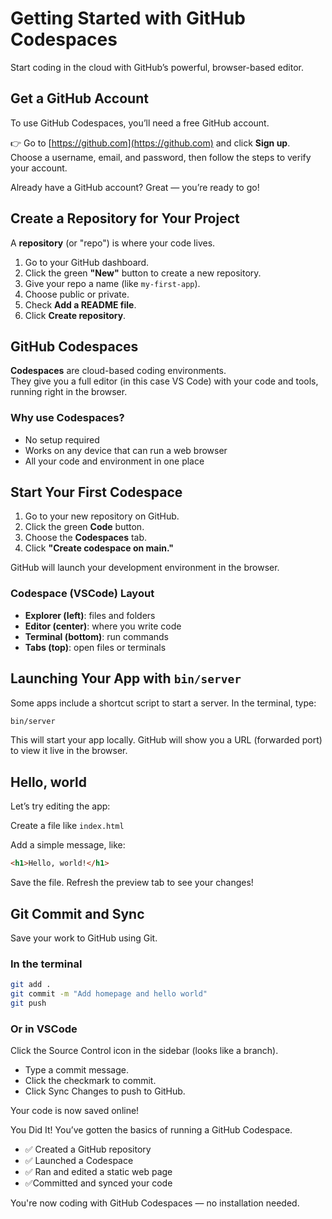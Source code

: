 # Getting Started with GitHub Codespaces

Start coding in the cloud with GitHub’s powerful, browser-based editor.

<!-- TODO: link to github lesson -->
## Get a GitHub Account

To use GitHub Codespaces, you’ll need a free GitHub account.

👉 Go to [https://github.com](https://github.com) and click **Sign up**.  
Choose a username, email, and password, then follow the steps to verify your account.

Already have a GitHub account? Great — you’re ready to go!

## Create a Repository for Your Project

A **repository** (or "repo") is where your code lives.

<!-- TODO: add link to codespace template -->
1. Go to your GitHub dashboard.
2. Click the green **"New"** button to create a new repository.
3. Give your repo a name (like `my-first-app`).
4. Choose public or private.
5. Check **Add a README file**. <!-- TODO: explain why README is important-->
6. Click **Create repository**.

## GitHub Codespaces

**Codespaces** are cloud-based coding environments.  
They give you a full editor (in this case VS Code) with your code and tools, running right in the browser.

### Why use Codespaces?

- No setup required
- Works on any device that can run a web browser
- All your code and environment in one place

## Start Your First Codespace

<!-- TODO: add screenshot -->
1. Go to your new repository on GitHub.  
2. Click the green **Code** button.  
3. Choose the **Codespaces** tab.  
4. Click **"Create codespace on main."**

GitHub will launch your development environment in the browser.

### Codespace (VSCode) Layout

<!-- TODO: add screenshot -->
- **Explorer (left)**: files and folders  
- **Editor (center)**: where you write code  
- **Terminal (bottom)**: run commands  
- **Tabs (top)**: open files or terminals  

<!-- TODO: add shortcuts -->

<!-- TODO: launch your app with python script -->

## Launching Your App with `bin/server`

<!-- TODO:
  have users write their own bin/server bash script
  show there is nothing fancy, just a script in the folder
-->
Some apps include a shortcut script to start a server. In the terminal, type:

```bash
bin/server
```

<!-- TODO: add screenshots to ports -->
This will start your app locally. GitHub will show you a URL (forwarded port) to view it live in the browser.

## Hello, world

Let’s try editing the app:

<!-- TODO: explain how index.html is a special file -->
Create a file like `index.html`

Add a simple message, like:

```html
<h1>Hello, world!</h1>
```

Save the file. Refresh the preview tab to see your changes!

<!-- TODO: Adding multiple files, paths -->

## Git Commit and Sync

Save your work to GitHub using Git.

### In the terminal

```bash
git add .
git commit -m "Add homepage and hello world"
git push
```

### Or in VSCode

<!-- TODO: add screenshot -->
Click the Source Control icon in the sidebar (looks like a branch).

- Type a commit message.
- Click the checkmark to commit.
- Click Sync Changes to push to GitHub.

<!-- TODO: explain how saving in codespace is not sufficient. consider them disposable. -->
Your code is now saved online!

You Did It! You’ve gotten the basics of running a GitHub Codespace.

- ✅ Created a GitHub repository
- ✅ Launched a Codespace
- ✅ Ran and edited a static web page
- ✅Committed and synced your code

You're now coding with GitHub Codespaces — no installation needed.
